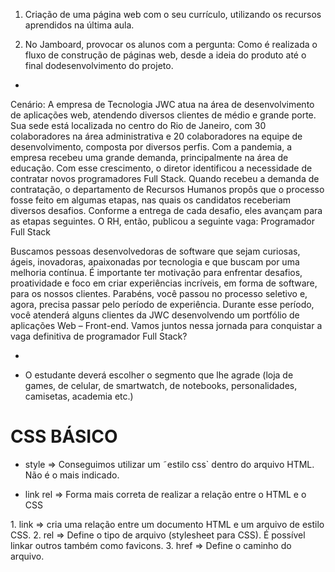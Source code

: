 1. Criação de uma página web com o seu currículo, utilizando os recursos aprendidos na última aula.

2. No Jamboard, provocar os alunos com a pergunta: Como é realizada o fluxo de construção de páginas web, desde a ideia do produto até o final dodesenvolvimento do projeto.

-

Cenário: A empresa de Tecnologia JWC atua na área de desenvolvimento de aplicações web, atendendo diversos clientes de médio e grande porte. Sua sede está localizada no centro do Rio de Janeiro, com 30 colaboradores na área administrativa e 20 colaboradores na equipe de desenvolvimento, composta por diversos perfis. Com a pandemia, a empresa recebeu uma grande demanda, principalmente na área de educação. Com esse crescimento, o diretor identificou a necessidade de contratar novos programadores Full Stack.
Quando recebeu a demanda de contratação, o departamento de Recursos Humanos propôs que o processo fosse feito em algumas etapas, nas quais os candidatos receberiam diversos desafios. Conforme a entrega de cada desafio, eles avançam para as etapas seguintes.
O RH, então, publicou a seguinte vaga:
Programador Full Stack

Buscamos pessoas desenvolvedoras de software que sejam curiosas, ágeis, inovadoras, apaixonadas por tecnologia e que buscam por uma melhoria contínua. É importante ter motivação para enfrentar desafios, proatividade e foco em criar experiências incríveis, em forma de software, para os nossos clientes.
Parabéns, você passou no processo seletivo e, agora, precisa passar pelo período de experiência.
Durante esse período, você atenderá alguns clientes da JWC desenvolvendo um portfólio de aplicações Web – Front-end.
Vamos juntos nessa jornada para conquistar a vaga definitiva de programador Full Stack?

-

- O estudante deverá escolher o segmento que lhe agrade (loja de games, de celular, de smartwatch, de notebooks,
personalidades, camisetas, academia etc.)


# CSS BÁSICO

- style => Conseguimos utilizar um ˜estilo css` dentro do arquivo HTML. Não é o mais indicado.

* link rel => Forma mais correta de realizar a relação entre o HTML e o CSS
<link rel="stylesheet" href="style.css">
1. link => cria uma relação entre um documento HTML e um arquivo de estilo CSS.
2. rel => Define o tipo de arquivo (stylesheet para CSS). É possível linkar outros também como favicons.
3. href => Define o caminho do arquivo.




